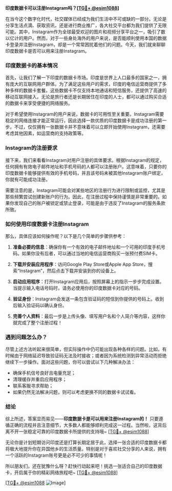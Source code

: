 **印度数据卡可以注册Instagram吗？[[TG💪+ @esim1088](https://t.me/s/esim1088)]**

在当今这个数字化时代，社交媒体已经成为我们生活中不可或缺的一部分。无论是分享生活点滴、获取资讯，还是进行商业推广，各大社交平台都为我们提供了无限可能。其中，Instagram作为全球最受欢迎的图片和视频分享平台之一，吸引了数以亿计的用户。然而，对于一些身处海外的用户来说，是否能顺利使用本国的数据卡登录并注册Instagram，却是一个常常困扰着他们的问题。今天，我们就来聊聊印度数据卡是否可以用来注册Instagram。

### 印度数据卡的基本情况

首先，让我们了解一下印度的数据卡市场。印度是世界上人口最多的国家之一，拥有庞大的互联网用户群体。为了满足这些用户的需求，印度的电信运营商提供了多种多样的数据卡套餐。这些数据卡不仅支持本地通话和短信服务，还提供了高速的移动互联网接入。无论是旅行者还是长期居住在印度的人士，都可以通过购买合适的数据卡来享受便捷的网络服务。

对于希望使用Instagram的用户来说，数据卡的可用性至关重要。Instagram需要稳定的网络连接才能正常运行，因此选择一款优质的印度数据卡是成功注册的第一步。不过，仅仅拥有一张数据卡并不意味着可以立即开始使用Instagram，还需要考虑其他因素，如运营商的支持政策等。

### Instagram的注册要求

接下来，我们来看看Instagram对用户注册的具体要求。根据Instagram的规定，任何拥有有效电子邮件地址和手机号码的人都可以注册账户。这意味着，只要你的印度数据卡能够提供有效的手机号码，并且该号码未被其他Instagram账户绑定，你就有可能成功注册。

需要注意的是，Instagram可能会对某些地区的注册行为进行限制或监控，尤其是那些频繁尝试创建新账户的行为。因此，在注册过程中保持谨慎是非常重要的。如果你发现自己的账户被锁定或禁止登录，可能是由于违反了Instagram的服务条款所致。

### 如何使用印度数据卡注册Instagram

那么，具体应该如何操作呢？以下是几个简单的步骤供参考：

1. **准备必要的信息**：确保你有一个有效的电子邮件地址和一个可用的印度手机号码。如果你没有后者，可以通过当地的电信运营商购买一张预付费SIM卡。
   
2. **下载并安装应用程序**：访问Google Play Store或Apple App Store，搜索“Instagram”，然后点击下载并安装到你的设备上。

3. **启动应用程序**：打开Instagram应用后，按照屏幕上的指示一步步完成设置。当提示输入电话号码时，请务必使用你的印度数据卡对应的号码。

4. **验证身份**：Instagram会发送一条包含验证码的短信到你提供的号码上。收到后输入验证码以确认身份。

5. **完善个人资料**：最后一步是上传头像、填写用户名和个人简介等内容，这样你就完成了整个注册过程！

### 遇到问题怎么办？

尽管上述方法听起来很简单，但实际操作中仍可能出现各种各样的问题。比如，有时候由于网络延迟导致验证码无法及时接收；或者因为系统检测到异常活动而拒绝继续下一步操作。面对这些问题，你可以尝试以下几种解决办法：

- 确保手机信号良好且电量充足；
- 清理缓存并重启应用程序；
- 联系客服寻求帮助；
- 如果仍然无法解决问题，则可以考虑更换不同的数据卡试试看。

### 结论

综上所述，答案显而易见——**印度数据卡是可以用来注册Instagram的！** 只要遵循正确的流程并且注意细节，大多数人都能够顺利完成这一过程。当然啦，这背后离不开一张稳定可靠的印度数据卡所提供的支持哦~ [[TG💪+ @esim1088](https://t.me/s/esim1088)]

无论你是计划短期访问印度还是打算长期定居于此，选择一张合适的印度数据卡都将极大地提升你在异国他乡的生活质量。特别是对于喜欢社交分享的人来说，拥有一个活跃的Instagram账号更是必不可少的事情呢！

所以朋友们，还在犹豫什么呀？赶快行动起来吧！挑选一张适合自己的印度数据卡，开启属于你的精彩网络旅程吧~ [[TG💪+ @esim1088](https://t.me/s/esim1088)] 

[[TG💪+ @esim1088](https://t.me/s/esim1088) ![Image](https://i.postimg.cc/4NQfJmqS/Snipaste-2025-05-13-00-14-12.png)]
